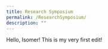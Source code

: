 ```yaml
---
title: Research Symposium
permalink: /ResearchSymposium/
description: ""
---
```


Hello, Isomer! This is my very first edit! 
